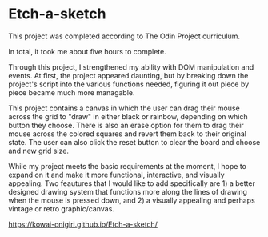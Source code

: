 # Etch-a-sketch
This project was completed according to The Odin Project curriculum. 

In total, it took me about five hours to complete.

Through this project, I strengthened my ability with DOM manipulation and events. At first, the project appeared daunting, but by breaking down the project's script
into the various functions needed, figuring it out piece by piece became much more managable. 

This project contains a canvas in which the user can drag their mouse across the grid to "draw" in either black or rainbow, depending on which button they choose. 
There is also an erase option for them to drag their mouse across the colored squares and revert them back to their original state. The user can also click the reset 
button to clear the board and choose and new grid size.

While my project meets the basic requirements at the moment, I hope to expand on it and make it more functional, interactive, and visually appealing. Two feautures 
that I would like to add specifically are 1) a better designed drawing system that functions more along the lines of drawing when the mouse is pressed down, and 2) a 
visually appealing and perhaps vintage or retro graphic/canvas.

https://kowai-onigiri.github.io/Etch-a-sketch/
